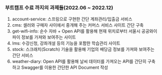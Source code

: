 ### 부트캠프 수료 까지의 과제들(2022.06 ~ 2022.12)
1. account-service: 스프링으로 구현한 간단 계좌관리/입출금 서비스
2. cms: 셀러와 구매자 사이에서 중개해 주는 커머스 서비스 사이트 간단 구축
3. get-wifi-info: 순수 자바 + Open API를 활용해 현재 위치로부터 서울시 공공와이파이 정보를 가져와 보여주는 사이트
4. lms: 수강신청, 강좌개설 등의 기능을 포함한 학습관리 사이트
5. stock: 스크래치(Scratch) 기술을 활용해 기업의 배당금 정보를 가져와 보여주는 간단 서비스
6. weather-diary: Open API를 활용해 날씨 데이터를 가져오는 API를 간단히 구축하고 Swagger를 이용한 간단한 API Document 작성
